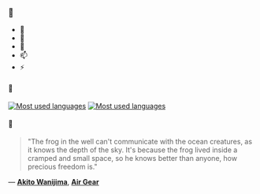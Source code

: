 ### 👋

- 🔭
- 🌱
- 💬
- 📫
- ⚡

#### 🧏

[![Most used languages](https://github-readme-stats-aynah.vercel.app/api/top-langs/?username=aynh&theme=solarized-dark&langs_count=6&layout=compact&hide_title=true)](https://github.com/anuraghazra/github-readme-stats#gh-dark-mode-only)
[![Most used languages](https://github-readme-stats-aynah.vercel.app/api/top-langs/?username=aynh&theme=solarized-light&langs_count=6&layout=compact&hide_title=true)](https://github.com/anuraghazra/github-readme-stats#gh-light-mode-only)

#### 💬

> "The frog in the well can't communicate with the ocean creatures, as it knows the depth of the sky. It's because the frog lived inside a cramped and small space, so he knows better than anyone, how precious freedom is."

&mdash; [**Akito Wanijima**](https://myanimelist.net/character.php?q=Akito%20Wanijima&cat=character), [**Air Gear**](https://myanimelist.net/search/all?q=Air%20Gear&cat=all)
